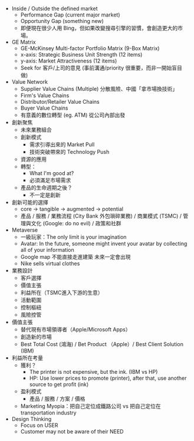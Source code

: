 *  Inside / Outside the defined market
	* Performance Gap (current major market)
	* Opportunity Gap (something new)
	* 即便現在很少人用 Bing，但如果改變搜尋引擎的習慣，會創造更大的市場。
* GE Matrix
	* GE-McKinsey Multi-factor Portfolio Matrix (9-Box Matrix)
	* x-axis: Strategic Business Unit Strength (12 items)
	* y-axis: Market Attractiveness (12 items)
	* Seek for 客戶/上司的意見 (事前溝通/priority 很重要，而非一開始盲目做)
* Value Network
	* Supplier Value Chains (Multiple) 分散風險、中國「拿市場換技術」
	* Firm's Value Chains
	* Distributor/Retailer Value Chains
	* Buyer Value Chains
	* 有意義的數位轉型 (eg. ATM) 從公司內部出發
* 創新聚焦
	* 未來業務組合
	* 創新模式
		* 需求引導出來的 Market Pull
		* 技術突破帶來的 Technology Push
	* 資源的應用
	* 轉型：
		* What I'm good at?
		* 必須滿足市場需求
	* 產品的生命週期之後？
		* 不一定是創新
* 創新可能的選擇
	* core -> tangible -> augmented -> potential
	* 產品 / 服務 / 業務流程 (City Bank 外包瑣碎業務) / 商業模式 (TSMC) / 管理與文化 (Google: do no evil) / 政策和社群
* Metaverse
	* 一級玩家：The only limit is your imagination
	* Avatar: In the future, someone might invent your avatar by collecting all of your information
	* Google map 不能直接走進建築 未來一定會出現
	* Nike sells virtual clothes
* 業務設計
	* 客戶選擇
	* 價值主張
	* 利益所在（TSMC進入下游的生意）
	* 活動範圍
	* 控制樞紐
	* 風險控管
* 價值主張
	* 替代現有市場領導者（Apple/Microsoft Apps）
	* 創造新的市場 
	* Best Total Cost (鴻海) / Bet Product （Apple）/ Best Client Solution (IBM)
* 利益所在考量
	* 獲利？
		* The printer is not expensive, but the ink. (IBM vs HP)
		* HP: Use lower prices to promote (printer), after that, use another source to get profit (ink)
	* 盈利模式
		* 產品 / 服務 / 方案 / 價格
	* Marketing Myopia：把自己定位成鐵路公司 vs 把自己定位在 transportation industry
* Design Thinking
	* Focus on USER
	* Customer may not be aware of their NEED